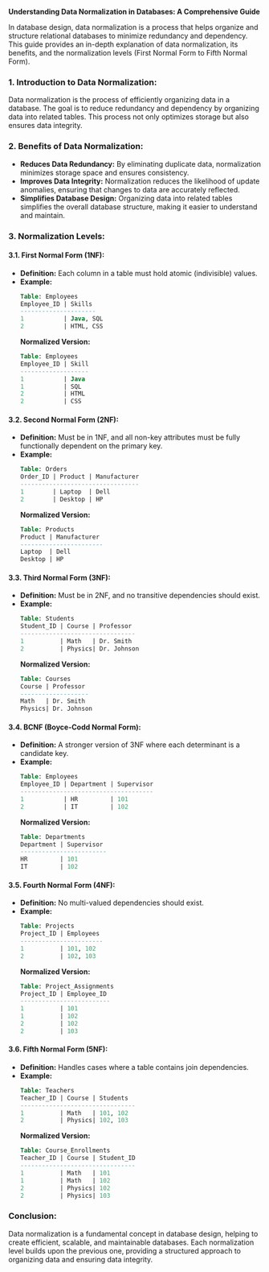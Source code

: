 **Understanding Data Normalization in Databases: A Comprehensive Guide**

In database design, data normalization is a process that helps organize and structure relational databases to minimize redundancy and dependency. This guide provides an in-depth explanation of data normalization, its benefits, and the normalization levels (First Normal Form to Fifth Normal Form).

### **1. Introduction to Data Normalization:**

Data normalization is the process of efficiently organizing data in a database. The goal is to reduce redundancy and dependency by organizing data into related tables. This process not only optimizes storage but also ensures data integrity.

### **2. Benefits of Data Normalization:**

- **Reduces Data Redundancy:** By eliminating duplicate data, normalization minimizes storage space and ensures consistency.
- **Improves Data Integrity:** Normalization reduces the likelihood of update anomalies, ensuring that changes to data are accurately reflected.
- **Simplifies Database Design:** Organizing data into related tables simplifies the overall database structure, making it easier to understand and maintain.

### **3. Normalization Levels:**

#### 3.1. **First Normal Form (1NF):**
- **Definition:** Each column in a table must hold atomic (indivisible) values.
- **Example:**
    ```sql
    Table: Employees
    Employee_ID | Skills
    ---------------------
    1           | Java, SQL
    2           | HTML, CSS
    ```
  **Normalized Version:**
    ```sql
    Table: Employees
    Employee_ID | Skill
    -------------------
    1           | Java
    1           | SQL
    2           | HTML
    2           | CSS
    ```

#### 3.2. **Second Normal Form (2NF):**
- **Definition:** Must be in 1NF, and all non-key attributes must be fully functionally dependent on the primary key.
- **Example:**
    ```sql
    Table: Orders
    Order_ID | Product | Manufacturer
    ---------------------------------
    1        | Laptop  | Dell
    2        | Desktop | HP
    ```
  **Normalized Version:**
    ```sql
    Table: Products
    Product | Manufacturer
    -----------------------
    Laptop  | Dell
    Desktop | HP
    ```

#### 3.3. **Third Normal Form (3NF):**
- **Definition:** Must be in 2NF, and no transitive dependencies should exist.
- **Example:**
    ```sql
    Table: Students
    Student_ID | Course | Professor
    --------------------------------
    1          | Math   | Dr. Smith
    2          | Physics| Dr. Johnson
    ```
  **Normalized Version:**
    ```sql
    Table: Courses
    Course | Professor
    -------------------
    Math   | Dr. Smith
    Physics| Dr. Johnson
    ```

#### 3.4. **BCNF (Boyce-Codd Normal Form):**
- **Definition:** A stronger version of 3NF where each determinant is a candidate key.
- **Example:**
    ```sql
    Table: Employees
    Employee_ID | Department | Supervisor
    -------------------------------------
    1           | HR         | 101
    2           | IT         | 102
    ```
  **Normalized Version:**
    ```sql
    Table: Departments
    Department | Supervisor
    ------------------------
    HR         | 101
    IT         | 102
    ```

#### 3.5. **Fourth Normal Form (4NF):**
- **Definition:** No multi-valued dependencies should exist.
- **Example:**
    ```sql
    Table: Projects
    Project_ID | Employees
    -----------------------
    1          | 101, 102
    2          | 102, 103
    ```
  **Normalized Version:**
    ```sql
    Table: Project_Assignments
    Project_ID | Employee_ID
    -------------------------
    1          | 101
    1          | 102
    2          | 102
    2          | 103
    ```

#### 3.6. **Fifth Normal Form (5NF):**
- **Definition:** Handles cases where a table contains join dependencies.
- **Example:**
    ```sql
    Table: Teachers
    Teacher_ID | Course | Students
    --------------------------------
    1          | Math   | 101, 102
    2          | Physics| 102, 103
    ```
  **Normalized Version:**
    ```sql
    Table: Course_Enrollments
    Teacher_ID | Course | Student_ID
    --------------------------------
    1          | Math   | 101
    1          | Math   | 102
    2          | Physics| 102
    2          | Physics| 103
    ```

### **Conclusion:**

Data normalization is a fundamental concept in database design, helping to create efficient, scalable, and maintainable databases. Each normalization level builds upon the previous one, providing a structured approach to organizing data and ensuring data integrity.
